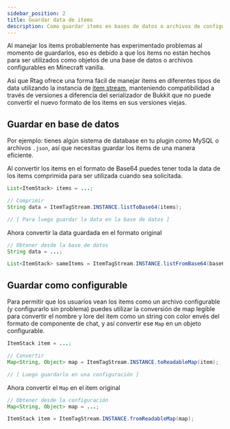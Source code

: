 ```yaml
---
sidebar_position: 2
title: Guardar data de items
description: Como guardar items en bases de datos o archivos de configuración
---
```


Al manejar los items probablemente has experimentado problemas al momento de guardarlos, eso es debido a que los items no están hechos para ser utilizados como objetos de una base de datos o archivos configurables en Minecraft vanilla.

Así que Rtag ofrece una forma fácil de manejar items en diferentes tipos de data utilizando la instancia de [item stream](/feature/stream.md#itemtagstream), manteniendo compatibilidad a través de versiones a diferencia del serializador de Bukkit que no puede convertir el nuevo formato de los items en sus versiones viejas.

## Guardar en base de datos

Por ejemplo: tienes algún sistema de database en tu plugin como MySQL o archivos `.json`, así que necesitas guardar los items de una manera eficiente.

Al convertir los items en el formato de Base64 puedes tener toda la data de los items comprimida para ser utilizada cuando sea solicitada.

```java
List<ItemStack> items = ...;

// Comprimir
String data = ItemTagStream.INSTANCE.listToBase64(items);

// [ Para luego guardar la data en la base de datos ]
```

Ahora convertir la data guardada en el formato original

```java
// Obtener desde la base de datos
String data = ...;

List<ItemStack> sameItems = ItemTagStream.INSTANCE.listFromBase64(base64);
```

## Guardar como configurable

Para permitir que los usuarios vean los items como un archivo configurable (y configurarlo sin problema) puedes utilizar la conversión de map legible para convertir el nombre y lore del item como un string con color envés del formato de componente de chat, y así convertir ese `Map` en un objeto configurable.

```java
ItemStack item = ...;

// Convertir
Map<String, Object> map = ItemTagStream.INSTANCE.toReadableMap(item);

// [ Luego guardarlo en una configuración ]
```

Ahora convertir el `Map` en el item original

```java
// Obtener desde la configuración
Map<String, Object> map = ...;

ItemStack item = ItemTagStream.INSTANCE.fromReadableMap(map);
```